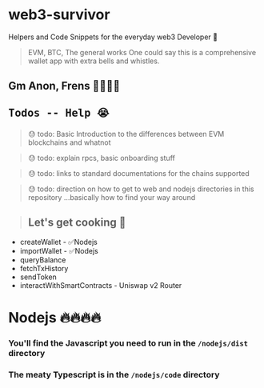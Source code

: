 # web3-survivor

Helpers and Code Snippets for the everyday web3 Developer 💪

> EVM, BTC, The general works
> One could say this is a comprehensive wallet app with extra bells and whistles.

## Gm Anon, Frens 🦸🦸🦸🦸

## <pre>Todos -- Help 😭</pre>

> 😓 todo: Basic Introduction to the differences between EVM blockchains and whatnot

> 😓 todo: explain rpcs, basic onboarding stuff

> 😓 todo: links to standard documentations for the chains supported

> 😓 todo: direction on how to get to web and nodejs directories in this repository ...basically how to find your way around

> ## Let's get cooking 🍳

- createWallet - ✅Nodejs
- importWallet - ✅Nodejs
- queryBalance
- fetchTxHistory
- sendToken
- interactWithSmartContracts - Uniswap v2 Router

# Nodejs 🔥🔥🔥🔥

### You'll find the Javascript you need to run in the `/nodejs/dist` directory

### The meaty Typescript is in the `/nodejs/code` directory
